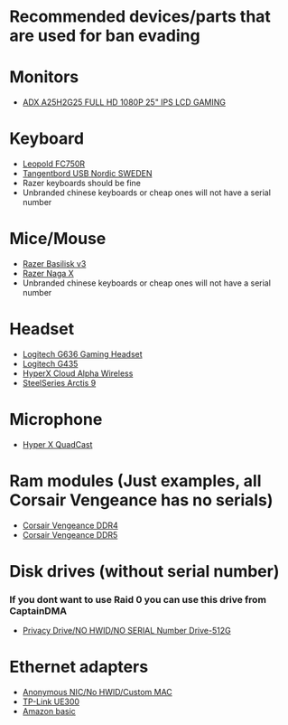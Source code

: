 # Recommended devices/parts that are used for ban evading

# Monitors
- [ADX A25H2G25 FULL HD 1080P 25" IPS LCD GAMING](https://www.ebay.co.uk/itm/305887408052)

# Keyboard
- [Leopold FC750R](https://www.amazon.se/Leopold-tangenter-high-end-mekaniskt-tangentbord/dp/B079JSYH7X)
- [Tangentbord USB Nordic SWEDEN](https://www.biltema.se/kontor---teknik/datortillbehor/tangentbord/tangentbord-usb-nordic-2000032469)
- Razer keyboards should be fine
- Unbranded chinese keyboards or cheap ones will not have a serial number

# Mice/Mouse
- [Razer Basilisk v3](https://www.pricerunner.com/pl/110-3200349493/Computer-Mice/Razer-Basilisk-V3-Compare-Prices)
- [Razer Naga X](https://www.pricerunner.com/pl/110-3200065958/Computer-Mice/Razer-Naga-X-Compare-Prices)
- Unbranded chinese keyboards or cheap ones will not have a serial number

# Headset
- [Logitech G636 Gaming Headset](https://www.pricerunner.com/pl/94-4822845/Headphones/Logitech-G635-LightSync-Compare-Prices)
- [Logitech G435](https://www.pricerunner.com/pl/94-3200339580/Headphones/Logitech-G435-Compare-Prices)
- [HyperX Cloud Alpha Wireless](https://www.pricerunner.com/pl/94-3201166228/Headphones/HyperX-Cloud-Alpha-Wireless-Compare-Prices)
- [SteelSeries Arctis 9](https://steelseries.com/sv-se/gaming-headsets/arctis-9?srsltid=AfmBOoqnrN5HPPMLBfLdILmnReSvjV9V93D-69TcZijTvTccB2LWrT9r)

# Microphone
- [Hyper X QuadCast](https://hyperx.com/products/hyperx-quadcast-usb-microphone)

# Ram modules (Just examples, all Corsair Vengeance has no serials)
- [Corsair Vengeance DDR4](https://www.pricerunner.com/pl/38-5134118/RAM-Memory/Corsair-Vengeance-LPX-Black-DDR4-3600MHz-2x32GB-%28CMK64GX4M2D3600C18%29-Compare-Prices)
- [Corsair Vengeance DDR5](https://www.pricerunner.com/pl/38-3258453027/RAM-Memory/Corsair-DDR5-6000MHz-2x16GB-%28CMK32GX5M2B6000Z30%29-Compare-Prices)

# Disk drives (without serial number)
### If you dont want to use Raid 0 you can use this drive from CaptainDMA
- [Privacy Drive/NO HWID/NO SERIAL Number Drive-512G](https://captaindma.com/product/privacy-drive-no-hwid-no-serial-number-drive-512g/)

# Ethernet adapters
- [Anonymous NIC/No HWID/Custom MAC](https://captaindma.com/product/anonymous-nic-no-hwid-custom-mac/)
- [TP-Link UE300](https://www.pricerunner.com/pl/117-3076573/Network-Cards-Bluetooth-Adapters/TP-Link-UE300-Compare-Prices)
- [Amazon basic](https://www.amazon.se/Amazon-Basics-Gigabit-Ethernet-internetadapter/dp/B00M77HMU0)
